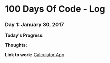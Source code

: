 # 100 Days Of Code - Log

### Day 1: January 30, 2017 

**Today's Progress**: 

**Thoughts:** 

**Link to work:** [Calculator App](http://www.example.com)
